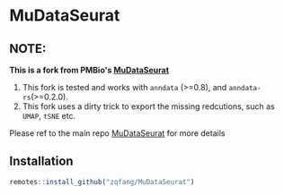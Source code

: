 # MuDataSeurat

## NOTE:

**This is a fork from PMBio's [MuDataSeurat](https://github.com/PMBio/MuDataSeurat)**

1. This fork is tested and works with `anndata` (>=0.8), and `anndata-rs`(>=0.2.0).
2. This fork uses a dirty trick to export the missing redcutions, such as `UMAP`, `tSNE` etc. 

Please ref to the main repo [MuDataSeurat](https://github.com/PMBio/MuDataSeurat) for more details
## Installation

```R
remotes::install_github("zqfang/MuDataSeurat")
```
